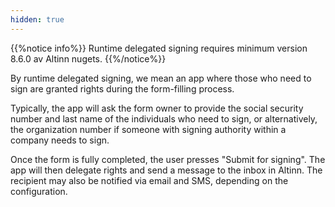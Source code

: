 ```yaml
---
hidden: true
---
```


{{%notice info%}}
Runtime delegated signing requires minimum version 8.6.0 av Altinn nugets.
{{%/notice%}}

By runtime delegated signing, we mean an app where those who need to sign are granted rights during the form-filling process.

Typically, the app will ask the form owner to provide the social security number and last name of the individuals who need to sign, or alternatively, the organization number if someone with signing authority within a company needs to sign.

Once the form is fully completed, the user presses "Submit for signing".
The app will then delegate rights and send a message to the inbox in Altinn.
The recipient may also be notified via email and SMS, depending on the configuration.